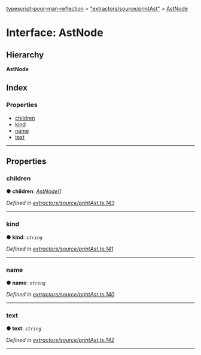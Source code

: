 [typescript-poor-man-reflection](../README.md) > ["extractors/source/printAst"](../modules/_extractors_source_printast_.md) > [AstNode](../interfaces/_extractors_source_printast_.astnode.md)

# Interface: AstNode

## Hierarchy

**AstNode**

## Index

### Properties

* [children](_extractors_source_printast_.astnode.md#children)
* [kind](_extractors_source_printast_.astnode.md#kind)
* [name](_extractors_source_printast_.astnode.md#name)
* [text](_extractors_source_printast_.astnode.md#text)

---

## Properties

<a id="children"></a>

###  children

**● children**: *[AstNode](_extractors_source_printast_.astnode.md)[]*

*Defined in [extractors/source/printAst.ts:143](https://github.com/cancerberoSgx/typescript-poor-man-reflection/blob/109bb8c/src/extractors/source/printAst.ts#L143)*

___
<a id="kind"></a>

###  kind

**● kind**: *`string`*

*Defined in [extractors/source/printAst.ts:141](https://github.com/cancerberoSgx/typescript-poor-man-reflection/blob/109bb8c/src/extractors/source/printAst.ts#L141)*

___
<a id="name"></a>

###  name

**● name**: *`string`*

*Defined in [extractors/source/printAst.ts:140](https://github.com/cancerberoSgx/typescript-poor-man-reflection/blob/109bb8c/src/extractors/source/printAst.ts#L140)*

___
<a id="text"></a>

###  text

**● text**: *`string`*

*Defined in [extractors/source/printAst.ts:142](https://github.com/cancerberoSgx/typescript-poor-man-reflection/blob/109bb8c/src/extractors/source/printAst.ts#L142)*

___

